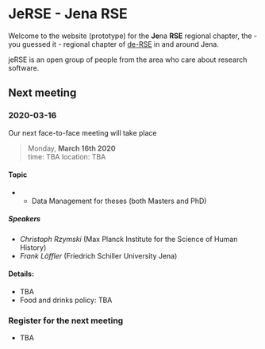 # JeRSE - Jena RSE

Welcome to the website (prototype) for the **Je**na **RSE** regional chapter, the - you guessed it - regional chapter of [de-RSE](https://de-rse.org) in and around Jena.

jeRSE is an open group of people from the area who care about research software.

## Next meeting

### 2020-03-16

Our next face-to-face meeting will take place

> Monday, **March 16th 2020**  
> time: TBA
> location: TBA

#### Topic

- * Data Management for theses (both Masters and PhD)

##### Speakers

- *Christoph Rzymski* (Max Planck Institute for the Science of Human History)
- *Frank Löffler* (Friedrich Schiller University Jena)

#### Details: 

- TBA
- Food and drinks policy: TBA

### Register for the next meeting

- TBA
